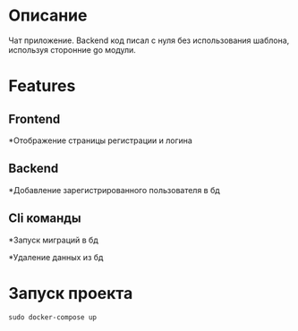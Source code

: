 <h1>Описание</h1>
Чат приложение. Backend код писал с нуля без использования шаблона, используя сторонние go модули.

<h1>Features</h1>
<h2>Frontend</h2>
<p>*Отображение страницы регистрации и логина</p>
<h2>Backend</h2>
<p>*Добавление зарегистрированного пользователя в бд</p>
<h2>Cli команды</h2>
<p>*Запуск миграций в бд</p>
<p>*Удаление данных из бд</p>
<h1>Запуск проекта</h1>
<div id="code-container" style="position: relative;">
  <pre><code id="code-snippet">sudo docker-compose up</code></pre>
</div>
